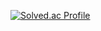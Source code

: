 [![Solved.ac Profile](http://mazassumnida.wtf/api/v2/generate_badge?boj=newwor1d)](https://solved.ac/newwor1d/)
